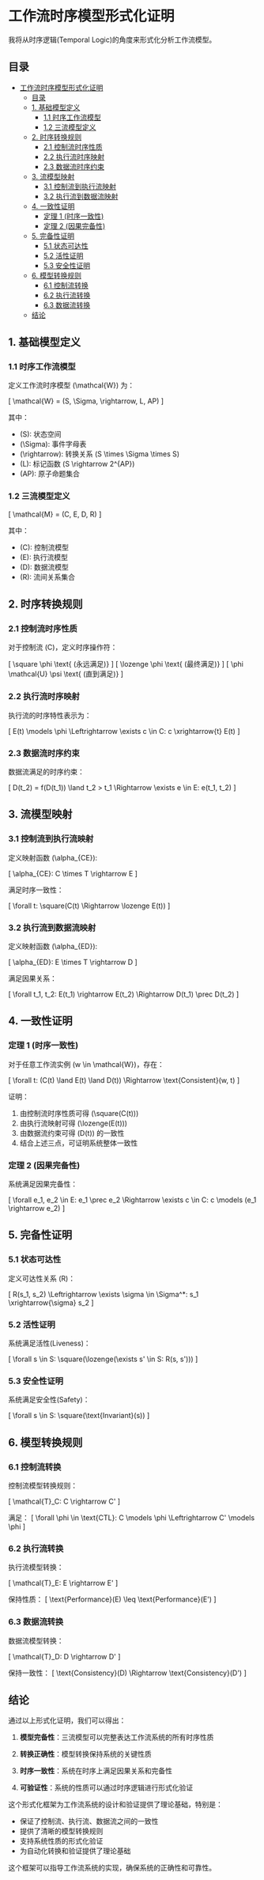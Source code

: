 # 工作流时序模型形式化证明

我将从时序逻辑(Temporal Logic)的角度来形式化分析工作流模型。

## 目录

- [工作流时序模型形式化证明](#工作流时序模型形式化证明)
  - [目录](#目录)
  - [1. 基础模型定义](#1-基础模型定义)
    - [1.1 时序工作流模型](#11-时序工作流模型)
    - [1.2 三流模型定义](#12-三流模型定义)
  - [2. 时序转换规则](#2-时序转换规则)
    - [2.1 控制流时序性质](#21-控制流时序性质)
    - [2.2 执行流时序映射](#22-执行流时序映射)
    - [2.3 数据流时序约束](#23-数据流时序约束)
  - [3. 流模型映射](#3-流模型映射)
    - [3.1 控制流到执行流映射](#31-控制流到执行流映射)
    - [3.2 执行流到数据流映射](#32-执行流到数据流映射)
  - [4. 一致性证明](#4-一致性证明)
    - [定理 1 (时序一致性)](#定理-1-时序一致性)
    - [定理 2 (因果完备性)](#定理-2-因果完备性)
  - [5. 完备性证明](#5-完备性证明)
    - [5.1 状态可达性](#51-状态可达性)
    - [5.2 活性证明](#52-活性证明)
    - [5.3 安全性证明](#53-安全性证明)
  - [6. 模型转换规则](#6-模型转换规则)
    - [6.1 控制流转换](#61-控制流转换)
    - [6.2 执行流转换](#62-执行流转换)
    - [6.3 数据流转换](#63-数据流转换)
  - [结论](#结论)

## 1. 基础模型定义

### 1.1 时序工作流模型

定义工作流时序模型 \(\mathcal{W}\) 为：

\[ \mathcal{W} = (S, \Sigma, \rightarrow, L, AP) \]

其中：

- \(S\): 状态空间
- \(\Sigma\): 事件字母表
- \(\rightarrow\): 转换关系 \(S \times \Sigma \times S\)
- \(L\): 标记函数 \(S \rightarrow 2^{AP}\)
- \(AP\): 原子命题集合

### 1.2 三流模型定义

\[ \mathcal{M} = (C, E, D, R) \]

其中：

- \(C\): 控制流模型
- \(E\): 执行流模型
- \(D\): 数据流模型
- \(R\): 流间关系集合

## 2. 时序转换规则

### 2.1 控制流时序性质

对于控制流 \(C\)，定义时序操作符：

\[ \square \phi \text{ (永远满足)} \]
\[ \lozenge \phi \text{ (最终满足)} \]
\[ \phi \mathcal{U} \psi \text{ (直到满足)} \]

### 2.2 执行流时序映射

执行流的时序特性表示为：

\[ E(t) \models \phi \Leftrightarrow \exists c \in C: c \xrightarrow{t} E(t) \]

### 2.3 数据流时序约束

数据流满足的时序约束：

\[ D(t_2) = f(D(t_1)) \land t_2 > t_1 \Rightarrow \exists e \in E: e(t_1, t_2) \]

## 3. 流模型映射

### 3.1 控制流到执行流映射

定义映射函数 \(\alpha_{CE}\):

\[ \alpha_{CE}: C \times T \rightarrow E \]

满足时序一致性：

\[ \forall t: \square(C(t) \Rightarrow \lozenge E(t)) \]

### 3.2 执行流到数据流映射

定义映射函数 \(\alpha_{ED}\):

\[ \alpha_{ED}: E \times T \rightarrow D \]

满足因果关系：

\[ \forall t_1, t_2: E(t_1) \rightarrow E(t_2) \Rightarrow D(t_1) \prec D(t_2) \]

## 4. 一致性证明

### 定理 1 (时序一致性)

对于任意工作流实例 \(w \in \mathcal{W}\)，存在：

\[ \forall t: (C(t) \land E(t) \land D(t)) \Rightarrow \text{Consistent}(w, t) \]

证明：

1. 由控制流时序性质可得 \(\square(C(t))\)
2. 由执行流映射可得 \(\lozenge(E(t))\)
3. 由数据流约束可得 \(D(t)\) 的一致性
4. 结合上述三点，可证明系统整体一致性

### 定理 2 (因果完备性)

系统满足因果完备性：

\[ \forall e_1, e_2 \in E: e_1 \prec e_2 \Rightarrow \exists c \in C: c \models (e_1 \rightarrow e_2) \]

## 5. 完备性证明

### 5.1 状态可达性

定义可达性关系 \(R\)：

\[ R(s_1, s_2) \Leftrightarrow \exists \sigma \in \Sigma^*: s_1 \xrightarrow{\sigma} s_2 \]

### 5.2 活性证明

系统满足活性(Liveness)：

\[ \forall s \in S: \square(\lozenge(\exists s' \in S: R(s, s'))) \]

### 5.3 安全性证明

系统满足安全性(Safety)：

\[ \forall s \in S: \square(\text{Invariant}(s)) \]

## 6. 模型转换规则

### 6.1 控制流转换

控制流模型转换规则：

\[ \mathcal{T}_C: C \rightarrow C' \]

满足：
\[ \forall \phi \in \text{CTL}: C \models \phi \Leftrightarrow C' \models \phi \]

### 6.2 执行流转换

执行流模型转换：

\[ \mathcal{T}_E: E \rightarrow E' \]

保持性质：
\[ \text{Performance}(E) \leq \text{Performance}(E') \]

### 6.3 数据流转换

数据流模型转换：

\[ \mathcal{T}_D: D \rightarrow D' \]

保持一致性：
\[ \text{Consistency}(D) \Rightarrow \text{Consistency}(D') \]

## 结论

通过以上形式化证明，我们可以得出：

1. **模型完备性**：三流模型可以完整表达工作流系统的所有时序性质

2. **转换正确性**：模型转换保持系统的关键性质

3. **时序一致性**：系统在时序上满足因果关系和完备性

4. **可验证性**：系统的性质可以通过时序逻辑进行形式化验证

这个形式化框架为工作流系统的设计和验证提供了理论基础，特别是：

- 保证了控制流、执行流、数据流之间的一致性
- 提供了清晰的模型转换规则
- 支持系统性质的形式化验证
- 为自动化转换和验证提供了理论基础

这个框架可以指导工作流系统的实现，确保系统的正确性和可靠性。
